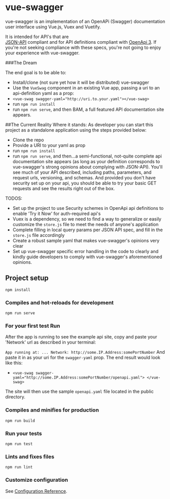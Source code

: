 # vue-swagger
vue-swagger is an implementation of an OpenAPi (Swagger)
documentation user interface using Vue.js, Vuex and Vuetify. 

It is intended for API's that are  
[JSON-API](https://jsonapi.org/) compliant and for API definitions compliant with [OpenApi 3](https://swagger.io/specification/). 
If you're not seeking compliance with these specs, you're not going to enjoy your experience with vue-swagger.

###The Dream

The end goal is to be able to:
* Install/clone (not sure yet how it will be distributed) vue-swagger
* Use the `VueSwag` component in an existing Vue app, passing a uri to an api-definition yaml as a prop:
* `<vue-swag
swagger-yaml="http://uri.to.your.yaml"></vue-swag>`
* run `npm run install`
* run `npm run serve`, and then BAM, a full featured API documentation site appears.

##The Current Reality
Where it stands: As developer you can start this project as a standalone application using the steps provided below:
* Clone the repo
* Provide a URI to your yaml as prop
* run `npm run install`
* run `npm run serve`, and then...a semi-functional, not-quite complete api documentation site appears 
(as long as your definition corresponds to vue-swagger's strong opinions about complying with JSON-API).
 You'll see much of your API described, including paths, parameters, and request urls, versioning, and schemas. 
And provided you don't have security set up on your api, you should be able to try your
basic GET requests and see the results right out of the box. 


TODOS:
* Set up the project to use Security schemes in OpenApi api definitions to enable 'Try it Now' for auth-required api's
* Vuex is a dependency, so we need to find a way to generalize or easily customize the `store.js`
  file to meet the needs of anyone's application
* Complete filling in local query params per JSON API spec, and fill in the `store.js` file accordingly
* Create a robust sample yaml that makes vue-swagger's opinions very clear
* Set up vue-swagger specific error handling in the code to clearly and kindly guide developers to comply with vue-swagger's
aforementioned opinions.

## Project setup
```
npm install
```

### Compiles and hot-reloads for development
```
npm run serve
```
### For your first test Run
After the app is running to see the example api site, copy and paste your 
'Network' url as described in your terminal:

`App running at: ...
Network: http://some.IP.Address:somePortNumber`
And paste it in as your uri for the `swagger-yaml` prop. The end result would look like this:
* `<vue-swag swagger-yaml="http://some.IP.Address:somePortNumber/openapi.yaml"> </vue-swag>`

The site will then use the sample `openapi.yaml` file located in the public directory.
### Compiles and minifies for production
```
npm run build
```

### Run your tests
```
npm run test
```

### Lints and fixes files
```
npm run lint
```

### Customize configuration
See [Configuration Reference](https://cli.vuejs.org/config/).
